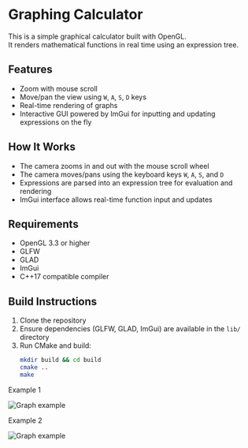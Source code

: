 # Graphing Calculator

This is a simple graphical calculator built with OpenGL.  
It renders mathematical functions in real time using an expression tree.

## Features

- Zoom with mouse scroll  
- Move/pan the view using `W`, `A`, `S`, `D` keys  
- Real-time rendering of graphs  
- Interactive GUI powered by ImGui for inputting and updating expressions on the fly

## How It Works

- The camera zooms in and out with the mouse scroll wheel  
- The camera moves/pans using the keyboard keys `W`, `A`, `S`, and `D`  
- Expressions are parsed into an expression tree for evaluation and rendering  
- ImGui interface allows real-time function input and updates  

## Requirements

- OpenGL 3.3 or higher  
- GLFW  
- GLAD  
- ImGui  
- C++17 compatible compiler

## Build Instructions

1. Clone the repository  
2. Ensure dependencies (GLFW, GLAD, ImGui) are available in the `lib/` directory  
3. Run CMake and build:  
   ```bash
   mkdir build && cd build
   cmake ..
   make


Example 1

![Graph example](./img/Graph1.png)


Example 2

![Graph example](./img/Graph2.png)

